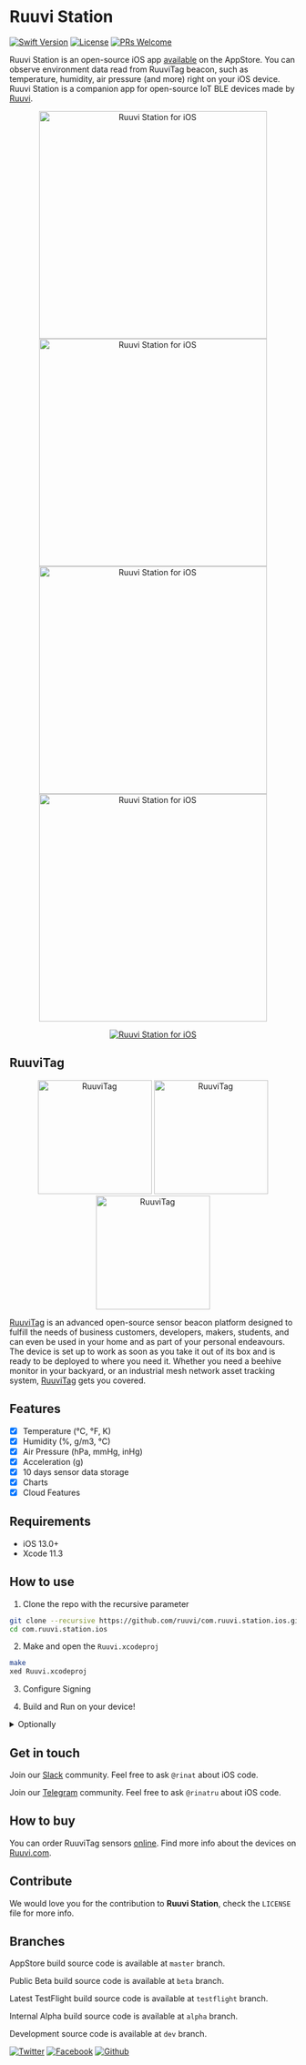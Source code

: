 # Ruuvi Station

[![Swift Version][swift-image]][swift-url]
[![License][license-image]][license-url]
[![PRs Welcome](https://img.shields.io/badge/PRs-welcome-brightgreen.svg?style=flat-square)](http://makeapullrequest.com)

Ruuvi Station is an open-source iOS app [available](https://itunes.apple.com/us/app/ruuvi-station/id1384475885) on the AppStore. You can observe environment data read from RuuviTag beacon, such as temperature, humidity, air pressure (and more) right on your iOS device. Ruuvi Station is a companion app for open-source IoT BLE devices made by [Ruuvi](https://ruuvi.com).

<p align="center">
  <img src="/docs/screenshot0.jpeg?raw=true" alt="Ruuvi Station for iOS" height="400"/>
  <img src="/docs/screenshot1.jpeg?raw=true" alt="Ruuvi Station for iOS" height="400"/>
  <img src="/docs/screenshot2.jpeg?raw=true" alt="Ruuvi Station for iOS" height="400"/>
  <img src="/docs/screenshot3.jpeg?raw=true" alt="Ruuvi Station for iOS" height="400"/>
</p>

<p align="center">
  <a href="https://itunes.apple.com/us/app/ruuvi-station/id1384475885"><img src="docs/Download_on_the_App_Store_Badge.svg?raw=true&sanitize=true" alt="Ruuvi Station for iOS"></a>
</p>

## RuuviTag

<p align="center">
  <a href="https://shop.ruuvi.com"><img src="/docs/ruuvitag-enclosure-open.jpg?raw=true" alt="RuuviTag" height="200"/></a>
  <a href="https://shop.ruuvi.com"><img src="/docs/ruuvitag1.jpg?raw=true" alt="RuuviTag" height="200"/></a>
  <a href="https://shop.ruuvi.com"><img src="/docs/ruuvitag2.jpg?raw=true" alt="RuuviTag" height="200"/></a>
</p>

[RuuviTag](https://ruuvi.com) is an advanced open-source sensor beacon platform designed to fulfill the needs of business customers, developers, makers, students, and can even be used in your home and as part of your personal endeavours. The device is set up to work as soon as you take it out of its box and is ready to be deployed to where you need it. Whether you need a beehive monitor in your backyard, or an industrial mesh network asset tracking system, [RuuviTag](https://ruuvi.com) gets you covered. 

## Features

- [x] Temperature (°C, °F, K)
- [x] Humidity (%, g/m3, °C)
- [x] Air Pressure (hPa, mmHg, inHg)
- [x] Acceleration (g)
- [x] 10 days sensor data storage
- [x] Charts
- [x] Cloud Features

## Requirements

- iOS 13.0+
- Xcode 11.3

## How to use

1. Clone the repo with the recursive parameter  
```zsh
git clone --recursive https://github.com/ruuvi/com.ruuvi.station.ios.git
cd com.ruuvi.station.ios
```

2. Make and open the `Ruuvi.xcodeproj`
```zsh
make
xed Ruuvi.xcodeproj
```

3. Configure Signing
   
4. Build and Run on your device!

<details>
<summary>Optionally</summary>
   
Setup your [Firebase](https://firebase.google.com) project and replace ```station/Resources/Plists/GoogleService-Info.plist```
   
</details>

## Get in touch

Join our [Slack](https://slack.ruuvi.com) community. Feel free to ask ``@rinat`` about iOS code.  

Join our [Telegram](https://t.me/ruuvicom) community. Feel free to ask ``@rinatru`` about iOS code. 

## How to buy

You can order RuuviTag sensors [online](https://shop.ruuvi.com). Find more info about the devices on [Ruuvi.com](https://ruuvi.com). 

## Contribute

We would love you for the contribution to **Ruuvi Station**, check the ``LICENSE`` file for more info.

## Branches

AppStore build source code is available at `master` branch. 

Public Beta build source code is available at `beta` branch. 

Latest TestFlight build source code is available at `testflight` branch.

Internal Alpha build source code is available at `alpha` branch. 

Development source code is available at `dev` branch.  

<!-- Please don't remove this: Grab your social icons from https://github.com/carlsednaoui/gitsocial -->

[![Twitter][twitter-image]][twitter]
[![Facebook][facebook-image]][facebook]
[![Github][github-image]][github]

[github-image]:http://i.imgur.com/0o48UoR.png
[github]:https://github.com/ruuvi
[facebook-image]:http://i.imgur.com/P3YfQoD.png
[facebook]:https://www.facebook.com/ruuvi.cc/
[twitter-image]:http://i.imgur.com/tXSoThF.png
[twitter]:https://twitter.com/ruuvicom
[swift-image]:https://img.shields.io/badge/swift-5.0-orange.svg
[swift-url]: https://swift.org/
[license-image]: https://img.shields.io/badge/License-BSD-blue.svg
[license-url]: LICENSE
